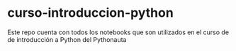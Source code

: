 # curso-introduccion-python
Este repo cuenta con todos los notebooks que son utilizados en el curso de de introducción a Python del Pythonauta
